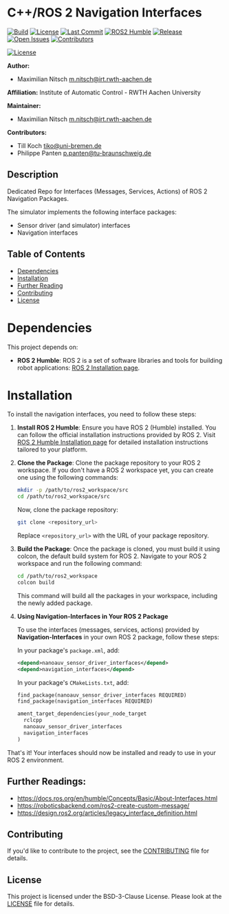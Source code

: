 # C++/ROS 2 Navigation Interfaces
[![Build](https://github.com/maximilian-nitsch/Navigation-Interfaces/actions/workflows/ci.yaml/badge.svg)](https://github.com/maximilian-nitsch/Navigation-Interfaces/actions)
[![License](https://img.shields.io/github/license/maximilian-nitsch/Navigation-Interfaces.svg)](https://github.com/maximilian-nitsch/Navigation-Interfaces/blob/main/LICENSE)
[![Last Commit](https://img.shields.io/github/last-commit/maximilian-nitsch/Navigation-Interfaces)](https://github.com/maximilian-nitsch/Navigation-Interfaces/commits/main)
[![ROS2 Humble](https://img.shields.io/badge/ROS2-Humble-blue)](https://index.ros.org/doc/ros2/Installation/Humble/)
[![Release](https://img.shields.io/github/v/release/maximilian-nitsch/Navigation-Interfaces)](https://github.com/maximilian-nitsch/Navigation-Interfaces/releases)
[![Open Issues](https://img.shields.io/github/issues/maximilian-nitsch/Navigation-Interfaces)](https://github.com/maximilian-nitsch/Navigation-Interfaces/issues)
[![Contributors](https://img.shields.io/github/contributors/maximilian-nitsch/Navigation-Interfaces)](https://github.com/maximilian-nitsch/Navigation-Interfaces/graphs/contributors)

[![License](https://img.shields.io/badge/license-BSD--3-blue.svg)](https://opensource.org/licenses/BSD-3-Clause)

<!--- protected region package header begins -->
**Author:**
- Maximilian Nitsch <m.nitsch@irt.rwth-aachen.de>

**Affiliation:** Institute of Automatic Control - RWTH Aachen University

**Maintainer:**
  - Maximilian Nitsch <m.nitsch@irt.rwth-aachen.de>
    
**Contributors:**
- Till Koch <tiko@uni-bremen.de>
- Philippe Panten <p.panten@tu-braunschweig.de>
<!--- protected region package header ends -->

## Description
Dedicated Repo for Interfaces (Messages, Services, Actions) of ROS 2 Navigation Packages.

The simulator implements the following interface packages:
- Sensor driver (and simulator) interfaces
- Navigation interfaces

## Table of Contents

- [Dependencies](#dependencies)
- [Installation](#installation)
- [Further Reading](#further-readings)
- [Contributing](#contributing)
- [License](#license)

# Dependencies

This project depends on:

- **ROS 2 Humble**: ROS 2 is a set of software libraries and tools for building robot applications: [ROS 2 Installation page](https://docs.ros.org/en/humble/Installation.html).

# Installation

To install the navigation interfaces, you need to follow these steps:

1. **Install ROS 2 Humble**: Ensure you have ROS 2 (Humble) installed. You can follow the official installation instructions provided by ROS 2. Visit [ROS 2 Humble Installation page](https://docs.ros.org/en/humble/Installation.html) for detailed installation instructions tailored to your platform.

3. **Clone the Package**: Clone the package repository to your ROS 2 workspace. If you don't have a ROS 2 workspace yet, you can create one using the following commands:

    ```bash
    mkdir -p /path/to/ros2_workspace/src
    cd /path/to/ros2_workspace/src
    ```

    Now, clone the package repository:

    ```bash
    git clone <repository_url>
    ```

    Replace `<repository_url>` with the URL of your package repository.

4. **Build the Package**: Once the package is cloned, you must build it using colcon, the default build system for ROS 2. Navigate to your ROS 2 workspace and run the following command:

    ```bash
    cd /path/to/ros2_workspace
    colcon build
    ```

    This command will build all the packages in your workspace, including the newly added package.

5. **Using Navigation-Interfaces in Your ROS 2 Package**

    To use the interfaces (messages, services, actions) provided by **Navigation-Interfaces** in your own ROS 2 package, follow these steps:
    
    In your package's `package.xml`, add:
    
    ```xml
    <depend>nanoauv_sensor_driver_interfaces</depend>
    <depend>navigation_interfaces</depend>
     ```
    In your package's `CMakeLists.txt`, add:
    ```xml
    find_package(nanoauv_sensor_driver_interfaces REQUIRED)
    find_package(navigation_interfaces REQUIRED)
    
    ament_target_dependencies(your_node_target
      rclcpp
      nanoauv_sensor_driver_interfaces
      navigation_interfaces
    )
    ```  
That's it! Your interfaces should now be installed and ready to use in your ROS 2 environment.

## Further Readings:

- https://docs.ros.org/en/humble/Concepts/Basic/About-Interfaces.html
- https://roboticsbackend.com/ros2-create-custom-message/
- https://design.ros2.org/articles/legacy_interface_definition.html

## Contributing

If you'd like to contribute to the project, see the [CONTRIBUTING](CONTRIBUTING) file for details.

## License

This project is licensed under the BSD-3-Clause License. Please look at the [LICENSE](LICENSE) file for details.
